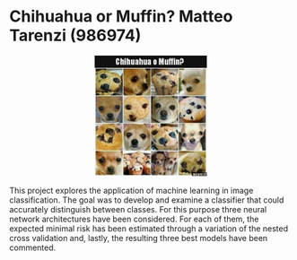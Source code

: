# Chihuahua or Muffin?  Matteo Tarenzi (986974)

<p align="center">
  <img src="Images_github/Image_rdm.jpg" width="200">
</p>

This project explores the application of machine learning in image classification. The goal was to develop and examine a classifier that could accurately distinguish between classes. For this purpose three neural network architectures have been considered. For each of them, the expected minimal risk has been estimated through a variation of the nested cross validation and, lastly, the resulting three best models have been commented.
